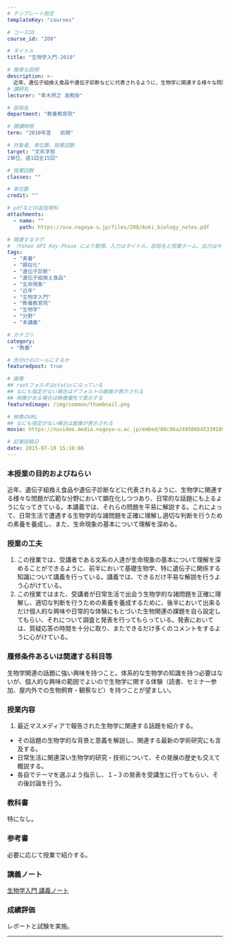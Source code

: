 ```yaml
---
# テンプレート指定
templateKey: "courses"

# コースID
course_id: "208"

# タイトル
title: "生物学入門-2010"

# 簡単な説明
description: >-
  近年、遺伝子組換え食品や遺伝子診断などに代表されるように、生物学に関連する様々な問題が広範な分野において顕在化しつつあり、日常的な話題にも上るようになってきている。本講義では、それらの問題を平易に解説する。これによって、日常生活で遭遇する生物学的な諸問題を正確に理解し適切な判断を行うための素養を養成し、また、生命現象の基本について理解を深める。 ....
# 講師名
lecturer: "青木摂之 准教授"

# 部局名
department: "教養教育院"

# 開講時限
term: "2010年度	前期"

# 対象者、単位数、授業回数
target: "文系学部
2単位、週1回全15回"

# 授業回数
classes: ""

# 単位数
credit: ""

# pdfなどの追加資料
attachments:
  - name: "" 
    path: https://ocw.nagoya-u.jp/files/208/Aoki_biology_notes.pdf

# 関連するタグ
# （Yahoo API Key-Phase により取得。入力はタイトル、部局名と授業ホーム、出力はキーフレーズ（tags））
tags:
  - "素養"
  - "顕在化"
  - "遺伝子診断"
  - "遺伝子組換え食品"
  - "生命現象"
  - "近年"
  - "生物学入門"
  - "教養教育院"
  - "生物学"
  - "分野"
  - "本講義"

# カテゴリ
category:
 - "教養"

# 色付けのロールにするか
featuredpost: true

# 画像
## rootフォルダはstaticになっている
## なにも指定がない場合はデフォルトの画像が表示される
## 映像がある場合は映像優先で表示する
featuredimage: /img/common/thumbnail.png

# 映像のURL
## なにも指定がない場合は画像が表示される
movie: https://nuvideo.media.nagoya-u.ac.jp/embed/68c86a249506b453391898e64e88ec96c15e1927

# 記事投稿日
date: 2015-07-10 15:10:08
---
```


### 本授業の目的およびねらい

近年、遺伝子組換え食品や遺伝子診断などに代表されるように、生物学に関連する様々な問題が広範な分野において顕在化しつつあり、日常的な話題にも上るようになってきている。本講義では、それらの問題を平易に解説する。これによって、日常生活で遭遇する生物学的な諸問題を正確に理解し適切な判断を行うための素養を養成し、また、生命現象の基本について理解を深める。


### 授業の工夫

1. この授業では、受講者である文系の人達が生命現象の基本について理解を深めることができるように、前半において基礎生物学、特に遺伝子に関係する知識について講義を行っている。講義では、できるだけ平易な解説を行うよう心がけている。
2. この授業ではまた、受講者が日常生活で出会う生物学的な諸問題を正確に理解し、適切な判断を行うための素養を養成するために、後半において出来るだけ個人的な興味や日常的な体験にもとづいた生物関連の課題を自ら設定してもらい、それについて調査と発表を行ってもらっている。発表においては、質疑応答の時間を十分に取り、またできるだけ多くのコメントをするように心がけている。







### 履修条件あるいは関連する科目等

生物学関連の話題に強い興味を持つこと。体系的な生物学の知識を持つ必要はないが、個人的な興味の範囲でよいので生物学に関する体験（読書、セミナー参加、屋内外での生物飼育・観察など）を持つことが望ましい。

### 授業内容

1. 最近マスメディアで報告された生物学に関連する話題を紹介する。
* その話題の生物学的な背景と意義を解説し、関連する最新の学術研究にも言及する。
* 日常生活に関連深い生物学的研究・技術について、その発展の歴史も交えて概説する。
* 各自でテーマを選ぶよう指示し、１−３の発表を受講生に行ってもらい、その後討論を行う。 </ol>
### 教科書

特になし。

### 参考書

必要に応じて授業で紹介する。





### 講義ノート

[生物学入門 講義ノート](https://ocw.nagoya-u.jp/files/208/Aoki_biology_notes.pdf) 




### 成績評価

レポートと試験を実施。



-----
